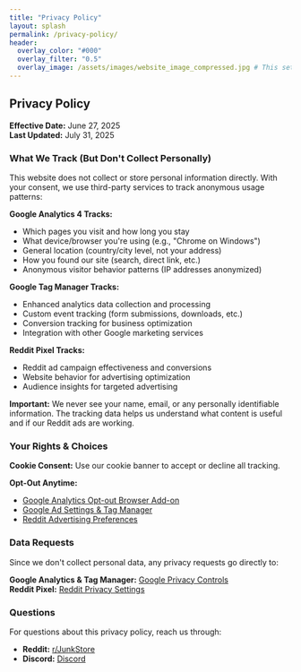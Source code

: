 ```yaml
---
title: "Privacy Policy"
layout: splash
permalink: /privacy-policy/
header:
  overlay_color: "#000"
  overlay_filter: "0.5"
  overlay_image: /assets/images/website_image_compressed.jpg # This sets the URL for this page
---
```


## Privacy Policy

**Effective Date:** June 27, 2025  
**Last Updated:** July 31, 2025

### What We Track (But Don't Collect Personally)

This website does not collect or store personal information directly. With your consent, we use third-party services to track anonymous usage patterns:

**Google Analytics 4 Tracks:**
- Which pages you visit and how long you stay
- What device/browser you're using (e.g., "Chrome on Windows")
- General location (country/city level, not your address)
- How you found our site (search, direct link, etc.)
- Anonymous visitor behavior patterns (IP addresses anonymized)

**Google Tag Manager Tracks:**
- Enhanced analytics data collection and processing
- Custom event tracking (form submissions, downloads, etc.)
- Conversion tracking for business optimization
- Integration with other Google marketing services

**Reddit Pixel Tracks:**
- Reddit ad campaign effectiveness and conversions
- Website behavior for advertising optimization
- Audience insights for targeted advertising

**Important:** We never see your name, email, or any personally identifiable information. The tracking data helps us understand what content is useful and if our Reddit ads are working.

### Your Rights & Choices

**Cookie Consent:** Use our cookie banner to accept or decline all tracking.

**Opt-Out Anytime:**
- [Google Analytics Opt-out Browser Add-on](https://tools.google.com/dlpage/gaoptout)
- [Google Ad Settings & Tag Manager](https://adssettings.google.com/)
- [Reddit Advertising Preferences](https://www.reddit.com/settings/privacy)

### Data Requests

Since we don't collect personal data, any privacy requests go directly to:

**Google Analytics & Tag Manager:** [Google Privacy Controls](https://myaccount.google.com/privacy)  
**Reddit Pixel:** [Reddit Privacy Settings](https://www.reddit.com/settings/privacy)

### Questions

For questions about this privacy policy, reach us through:
- **Reddit:** [r/JunkStore](https://www.reddit.com/r/JunkStore)
- **Discord:** [Discord](https://discord.gg/6mRUhR6Teh)

